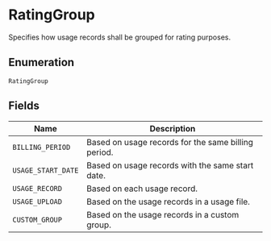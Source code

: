 # RatingGroup

Specifies how usage records shall be grouped for rating purposes.

## Enumeration

`RatingGroup`

## Fields

| Name | Description |
|  --- | --- |
| `BILLING_PERIOD` | Based on usage records for the same billing period. |
| `USAGE_START_DATE` | Based on usage records with the same start date. |
| `USAGE_RECORD` | Based on each usage record. |
| `USAGE_UPLOAD` | Based on the usage records in a usage file. |
| `CUSTOM_GROUP` | Based on the usage records in a custom group. |
